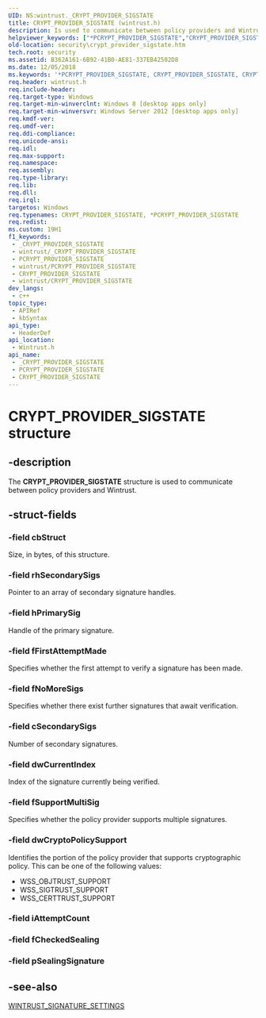 ```yaml
---
UID: NS:wintrust._CRYPT_PROVIDER_SIGSTATE
title: CRYPT_PROVIDER_SIGSTATE (wintrust.h)
description: Is used to communicate between policy providers and Wintrust.
helpviewer_keywords: ["*PCRYPT_PROVIDER_SIGSTATE","CRYPT_PROVIDER_SIGSTATE","CRYPT_PROVIDER_SIGSTATE structure [Security]","PCRYPT_PROVIDER_SIGSTATE","PCRYPT_PROVIDER_SIGSTATE structure pointer [Security]","security.crypt_provider_sigstate","wintrust/CRYPT_PROVIDER_SIGSTATE","wintrust/PCRYPT_PROVIDER_SIGSTATE"]
old-location: security\crypt_provider_sigstate.htm
tech.root: security
ms.assetid: B362A161-6B92-41B0-AE81-337EB42502D8
ms.date: 12/05/2018
ms.keywords: '*PCRYPT_PROVIDER_SIGSTATE, CRYPT_PROVIDER_SIGSTATE, CRYPT_PROVIDER_SIGSTATE structure [Security], PCRYPT_PROVIDER_SIGSTATE, PCRYPT_PROVIDER_SIGSTATE structure pointer [Security], security.crypt_provider_sigstate, wintrust/CRYPT_PROVIDER_SIGSTATE, wintrust/PCRYPT_PROVIDER_SIGSTATE'
req.header: wintrust.h
req.include-header: 
req.target-type: Windows
req.target-min-winverclnt: Windows 8 [desktop apps only]
req.target-min-winversvr: Windows Server 2012 [desktop apps only]
req.kmdf-ver: 
req.umdf-ver: 
req.ddi-compliance: 
req.unicode-ansi: 
req.idl: 
req.max-support: 
req.namespace: 
req.assembly: 
req.type-library: 
req.lib: 
req.dll: 
req.irql: 
targetos: Windows
req.typenames: CRYPT_PROVIDER_SIGSTATE, *PCRYPT_PROVIDER_SIGSTATE
req.redist: 
ms.custom: 19H1
f1_keywords:
 - _CRYPT_PROVIDER_SIGSTATE
 - wintrust/_CRYPT_PROVIDER_SIGSTATE
 - PCRYPT_PROVIDER_SIGSTATE
 - wintrust/PCRYPT_PROVIDER_SIGSTATE
 - CRYPT_PROVIDER_SIGSTATE
 - wintrust/CRYPT_PROVIDER_SIGSTATE
dev_langs:
 - c++
topic_type:
 - APIRef
 - kbSyntax
api_type:
 - HeaderDef
api_location:
 - Wintrust.h
api_name:
 - _CRYPT_PROVIDER_SIGSTATE
 - PCRYPT_PROVIDER_SIGSTATE
 - CRYPT_PROVIDER_SIGSTATE
---
```


# CRYPT_PROVIDER_SIGSTATE structure


## -description

The <b>CRYPT_PROVIDER_SIGSTATE</b> structure is used to communicate between policy providers and Wintrust.

## -struct-fields

### -field cbStruct

Size, in bytes, of this structure.

### -field rhSecondarySigs

Pointer to an array of secondary signature handles.

### -field hPrimarySig

Handle of the primary signature.

### -field fFirstAttemptMade

Specifies whether the first attempt to verify a signature has been made.

### -field fNoMoreSigs

Specifies whether there exist further signatures that await verification.

### -field cSecondarySigs

Number of secondary signatures.

### -field dwCurrentIndex

Index of the signature currently being verified.

### -field fSupportMultiSig

Specifies whether the policy provider supports multiple signatures.

### -field dwCryptoPolicySupport

Identifies the portion of the policy provider that  supports cryptographic policy. This can be one of the following values:

<ul>
<li>WSS_OBJTRUST_SUPPORT</li>
<li>WSS_SIGTRUST_SUPPORT</li>
<li>WSS_CERTTRUST_SUPPORT</li>
</ul>

### -field iAttemptCount

### -field fCheckedSealing

### -field pSealingSignature

## -see-also

[WINTRUST_SIGNATURE_SETTINGS](/windows/desktop/api/wintrust/ns-wintrust-wintrust_signature_settings)

